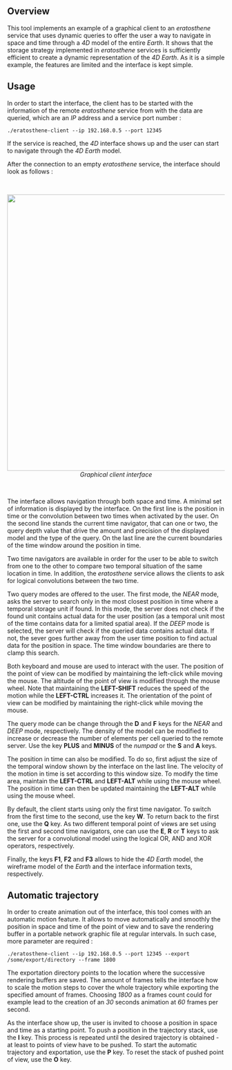 ## Overview

This tool implements an example of a graphical client to an _eratosthene_ service that uses dynamic queries to offer the user a way to navigate in space and time through a _4D_ model of the entire _Earth_. It shows that the storage strategy implemented in _eratosthene_ services is sufficiently efficient to create a dynamic representation of the _4D Earth_. As it is a simple example, the features are limited and the interface is kept simple.

## Usage

In order to start the interface, the client has to be started with the information of the remote _eratosthene_ service from with the data are queried, which are an _IP_ address and a service port number :

    ./eratosthene-client --ip 192.168.0.5 --port 12345

If the service is reached, the _4D_ interface shows up and the user can start to navigate through the _4D Earth_ model.

After the connection to an empty _eratosthene_ service, the interface should look as follows :

<br />
<p align="center">
<img src="https://github.com/nils-hamel/eratosthene-suite/blob/master/src/eratosthene-client/doc/interface.jpg?raw=true" width="640">
<br />
<i>Graphical client interface</i>
</p>
<br />

The interface allows navigation through both space and time. A minimal set of information is displayed by the interface. On the first line is the position in time or the convolution between two times when activated by the user. On the second line stands the current time navigator, that can one or two, the query depth value that drive the amount and precision of the displayed model and the type of the query. On the last line are the current boundaries of the time window around the position in time.

Two time navigators are available in order for the user to be able to switch from one to the other to compare two temporal situation of the same location in time. In addition, the _eratosthene_ service allows the clients to ask for logical convolutions between the two time.

Two query modes are offered to the user. The first mode, the _NEAR_ mode, asks the server to search only in the most closest position in time where a temporal storage unit if found. In this mode, the server does not check if the found unit contains actual data for the user position (as a temporal unit most of the time contains data for a limited spatial area). If the _DEEP_ mode is selected, the server will check if the queried data contains actual data. If not, the sever goes further away from the user time position to find actual data for the position in space. The time window boundaries are there to clamp this search.

Both keyboard and mouse are used to interact with the user. The position of the point of view can be modified by maintaining the left-click while moving the mouse. The altitude of the point of view is modified through the mouse wheel. Note that maintaining the **LEFT-SHIFT** reduces the speed of the motion while the **LEFT-CTRL** increases it. The orientation of the point of view can be modified by maintaining the right-click while moving the mouse.

The query mode can be change through the **D** and **F** keys for the _NEAR_ and _DEEP_ mode, respectively. The density of the model can be modified to increase or decrease the number of elements per cell queried to the remote server. Use the key **PLUS** and **MINUS** of the _numpad_ or the **S** and **A** keys.

The position in time can also be modified. To do so, first adjust the size of the temporal window shown by the interface on the last line. The velocity of the motion in time is set according to this window size. To modify the time area, maintain the **LEFT-CTRL** and **LEFT-ALT** while using the mouse wheel. The position in time can then be updated maintaining the **LEFT-ALT** while using the mouse wheel.

By default, the client starts using only the first time navigator. To switch from the first time to the second, use the key **W**. To return back to the first one, use the **Q** key. As two different temporal point of views are set using the first and second time navigators, one can use the **E**, **R** or **T** keys to ask the server for a convolutional model using the logical OR, AND and XOR operators, respectively.

Finally, the keys **F1**, **F2** and **F3** allows to hide the _4D Earth_ model, the wireframe model of the _Earth_ and the interface information texts, respectively.

## Automatic trajectory

In order to create animation out of the interface, this tool comes with an automatic motion feature. It allows to move automatically and smoothly the position in space and time of the point of view and to save the rendering buffer in a portable network graphic file at regular intervals. In such case, more parameter are required :

    ./eratosthene-client --ip 192.168.0.5 --port 12345 --export /some/export/directory --frame 1800

The exportation directory points to the location where the successive rendering buffers are saved. The amount of frames tells the interface how to scale the motion steps to cover the whole trajectory while exporting the specified amount of frames. Choosing _1800_ as a frames count could for example lead to the creation of an _30_ seconds animation at _60_ frames per second.

As the interface show up, the user is invited to choose a position in space and time as a starting point. To push a position in the trajectory stack, use the **I** key. This process is repeated until the desired trajectory is obtained - at least to points of view have to be pushed. To start the automatic trajectory and exportation, use the **P** key. To reset the stack of pushed point of view, use the **O** key.
